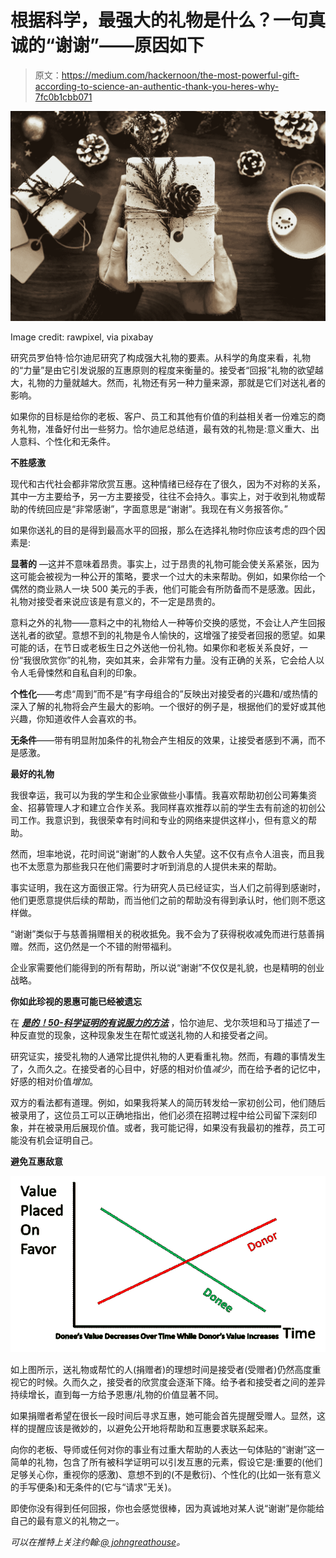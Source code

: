 # 根据科学，最强大的礼物是什么？一句真诚的“谢谢”——原因如下

> 原文：<https://medium.com/hackernoon/the-most-powerful-gift-according-to-science-an-authentic-thank-you-heres-why-7fc0b1cbb071>

![](img/c00b037ed52e0199d6b21a87651ef113.png)

Image credit: rawpixel, via pixabay

研究员罗伯特·恰尔迪尼研究了构成强大礼物的要素。从科学的角度来看，礼物的“力量”是由它引发说服的互惠原则的程度来衡量的。接受者“回报”礼物的欲望越大，礼物的力量就越大。然而，礼物还有另一种力量来源，那就是它们对送礼者的影响。

如果你的目标是给你的老板、客户、员工和其他有价值的利益相关者一份难忘的商务礼物，准备好付出一些努力。恰尔迪尼总结道，最有效的礼物是:意义重大、出人意料、个性化和无条件。

**不胜感激**

现代和古代社会都非常欣赏互惠。这种情绪已经存在了很久，因为不对称的关系，其中一方主要给予，另一方主要接受，往往不会持久。事实上，对于收到礼物或帮助的传统回应是“非常感谢”，字面意思是“谢谢”。我现在有义务报答你。”

如果你送礼的目的是得到最高水平的回报，那么在选择礼物时你应该考虑的四个因素是:

**显著的** —这并不意味着昂贵。事实上，过于昂贵的礼物可能会使关系紧张，因为这可能会被视为一种公开的策略，要求一个过大的未来帮助。例如，如果你给一个偶然的商业熟人一块 500 美元的手表，他们可能会有所防备而不是感激。因此，礼物对接受者来说应该是有意义的，不一定是昂贵的。

意料之外的礼物——意料之中的礼物给人一种等价交换的感觉，不会让人产生回报送礼者的欲望。意想不到的礼物是令人愉快的，这增强了接受者回报的愿望。如果可能的话，在节日或老板生日之外送他一份礼物。如果你和老板关系良好，一份“我很欣赏你”的礼物，突如其来，会非常有力量。没有正确的关系，它会给人以令人毛骨悚然和自私自利的印象。

**个性化**——考虑“周到”而不是“有字母组合的”反映出对接受者的兴趣和/或热情的深入了解的礼物将会产生最大的影响。一个很好的例子是，根据他们的爱好或其他兴趣，你知道收件人会喜欢的书。

**无条件**——带有明显附加条件的礼物会产生相反的效果，让接受者感到不满，而不是感激。

**最好的礼物**

我很幸运，我可以为我的学生和企业家做些小事情。我喜欢帮助初创公司筹集资金、招募管理人才和建立合作关系。我同样喜欢推荐以前的学生去有前途的初创公司工作。我意识到，我很荣幸有时间和专业的网络来提供这样小，但有意义的帮助。

然而，坦率地说，花时间说“谢谢”的人数令人失望。这不仅有点令人沮丧，而且我也不太愿意为那些我只在他们需要时才听到消息的人提供未来的帮助。

事实证明，我在这方面很正常。行为研究人员已经证实，当人们之前得到感谢时，他们更愿意提供后续的帮助，而当他们之前的帮助没有得到承认时，他们则不愿这样做。

“谢谢”类似于与慈善捐赠相关的税收抵免。我不会为了获得税收减免而进行慈善捐赠。然而，这仍然是一个不错的附带福利。

企业家需要他们能得到的所有帮助，所以说“谢谢”不仅仅是礼貌，也是精明的创业战略。

**你如此珍视的恩惠可能已经被遗忘**

在 [***是的！50-科学证明的有说服力的方法***](http://www.amazon.com/Yes-Scientifically-Proven-Ways-Persuasive/dp/1416576142/ref=sr_1_1?s=books&ie=UTF8&qid=1283195674&sr=1-1) ，恰尔迪尼、戈尔茨坦和马丁描述了一种反直觉的现象，这种现象发生在帮忙或送礼物的人和接受者之间。

研究证实，接受礼物的人通常比提供礼物的人更看重礼物。然而，有趣的事情发生了，久而久之。在接受者的心目中，好感的相对价值*减少*，而在给予者的记忆中，好感的相对价值*增加*。

双方的看法都有道理。例如，如果我将某人的简历转发给一家初创公司，他们随后被录用了，这位员工可以正确地指出，他们必须在招聘过程中给公司留下深刻印象，并在被录用后展现价值。或者，我可能记得，如果没有我最初的推荐，员工可能没有机会证明自己。

**避免互惠敌意**

![](img/478a5512d1e9c605fd59e1b956f30d84.png)

如上图所示，送礼物或帮忙的人(捐赠者)的理想时间是接受者(受赠者)仍然高度重视它的时候。久而久之，接受者的欣赏度会逐渐下降。给予者和接受者之间的差异持续增长，直到每一方给予恩惠/礼物的价值显著不同。

如果捐赠者希望在很长一段时间后寻求互惠，她可能会首先提醒受赠人。显然，这样的提醒应该是微妙的，以避免公开地将帮助和互惠要求联系起来。

向你的老板、导师或任何对你的事业有过重大帮助的人表达一句体贴的“谢谢”这一简单的礼物，包含了所有被科学证明可以引发互惠的元素，假设它是:重要的(他们足够关心你，重视你的感激)、意想不到的(不是敷衍)、个性化的(比如一张有意义的手写便条)和无条件的(它与“请求”无关)。

即使你没有得到任何回报，你也会感觉很棒，因为真诚地对某人说“谢谢”是你能给自己的最有意义的礼物之一。

*可以在推特上关注约翰:*[*@ johngreathouse*](https://twitter.com/#!/johngreathouse)*。*
